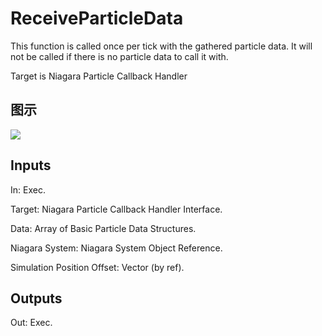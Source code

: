 # ReceiveParticleData

This function is called once per tick with the gathered particle data. It will not be called if there is no particle data to call it with.

Target is Niagara Particle Callback Handler

## 图示

![]($-20221218-20131220.png)

## Inputs

In: Exec.

Target: Niagara Particle Callback Handler Interface.

Data: Array of Basic Particle Data Structures.

Niagara System: Niagara System Object Reference.

Simulation Position Offset: Vector (by ref).  

## Outputs

Out: Exec.


